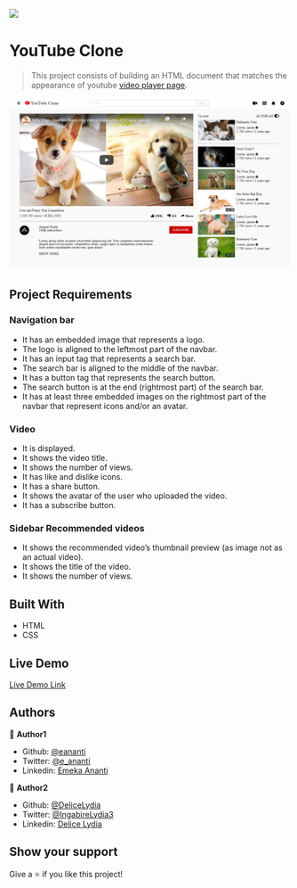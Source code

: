 ![](https://img.shields.io/badge/Microverse-blueviolet)

# YouTube Clone

> This project consists of building an HTML document that matches the appearance of youtube [video player page](https://www.youtube.com/watch?v=FSehPxS_la8).

![screenshot](./images/youtube_clone.png)


## Project Requirements

### Navigation bar
- It has an embedded image that represents a logo.
- The logo is aligned to the leftmost part of the navbar.
- It has an input tag that represents a search bar.
- The search bar is aligned to the middle of the navbar.
- It has a button tag that represents the search button.
- The search button is at the end (rightmost part) of the search bar.
- It has at least three embedded images on the rightmost part of the navbar that represent icons and/or an avatar.

### Video 
- It is displayed.
- It shows the video title.
- It shows the number of views.
- It has like and dislike icons.
- It has a share button.
- It shows the avatar of the user who uploaded the video.
- It has a subscribe button.

### Sidebar Recommended videos
- It shows the recommended video’s thumbnail preview (as image not as an actual video).
- It shows the title of the video.
- It shows the number of views.

## Built With

- HTML
- CSS

## Live Demo

[Live Demo Link](https://eananti.github.io/YouTube-Clone/)

## Authors

👤 **Author1**

- Github: [@eananti](https://github.com/eananti)
- Twitter: [@e_ananti](https://twitter.com/e_ananti)
- Linkedin: [Emeka Ananti](https://www.linkedin.com/in/emekaananti/)

👤 **Author2**

- Github: [@DeliceLydia](https://github.com/DeliceLydia)
- Twitter: [@IngabireLydia3](https://twitter.com/IngabireLydia)
- Linkedin: [Delice Lydia](https://www.linkedin.com/in/delice-lydia-91b55b167/)

## Show your support

Give a ⭐️ if you like this project!